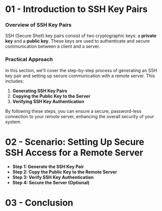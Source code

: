# 01 - Introduction to SSH Key Pairs

### Overview of SSH Key Pairs
SSH (Secure Shell) key pairs consist of two cryptographic keys: a **private key** and a **public key**. These keys are used to authenticate and secure communication between a client and a server.

### Practical Approach
In this section, we'll cover the step-by-step process of generating an SSH key pair and setting up secure communication with a remote server. This includes:
1. **Generating SSH Key Pairs**
2. **Copying the Public Key to the Server**
3. **Verifying SSH Key Authentication**

By following these steps, you can ensure a secure, password-less connection to your remote server, enhancing the overall security of your system.

# 02 - Scenario: Setting Up Secure SSH Access for a Remote Server
- **Step 1: Generate the SSH Key Pair**
- **Step 2: Copy the Public Key to the Remote Server**
- **Step 3: Verify SSH Key Authentication**
- **Step 4: Secure the Server (Optional)**

# 03 - Conclusion